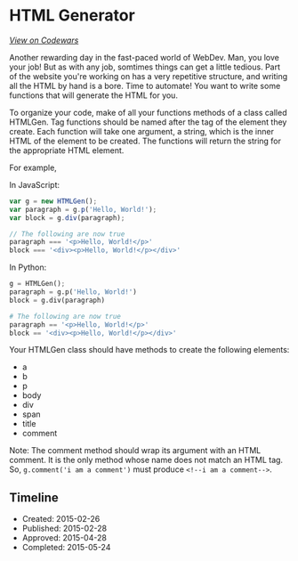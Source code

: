 # HTML Generator
[*View on Codewars*](https://www.codewars.com/kata/html-generator)

Another rewarding day in the fast-paced world of WebDev. Man, you love your job! But as with any job, somtimes things can get a little tedious. Part of the website you're working on has a very repetitive structure, and writing all the HTML by hand is a bore. Time to automate! You want to write some functions that will generate the HTML for you. 

To organize your code, make of all your functions methods of a class called HTMLGen. Tag functions should be named after the tag of the element they create. Each function will take one argument, a string, which is the inner HTML of the element to be created. The functions will return the string for the appropriate HTML element.

For example, 

In JavaScript:
```javascript
var g = new HTMLGen();
var paragraph = g.p('Hello, World!');
var block = g.div(paragraph);

// The following are now true
paragraph === '<p>Hello, World!</p>'
block === '<div><p>Hello, World!</p></div>'
```

In Python:
```python
g = HTMLGen();
paragraph = g.p('Hello, World!')
block = g.div(paragraph)

# The following are now true
paragraph == '<p>Hello, World!</p>'
block == '<div><p>Hello, World!</p></div>'
```

Your HTMLGen class should have methods to create the following elements:

  * a
  * b
  * p
  * body
  * div
  * span
  * title
  * comment

Note: The comment method should wrap its argument with an HTML comment. It is the only method whose name does not match an HTML tag. So, ```g.comment('i am a comment')``` must produce ```<!--i am a comment-->```.
 

## Timeline
- Created: 2015-02-26
- Published: 2015-02-28
- Approved: 2015-04-28
- Completed: 2015-05-24